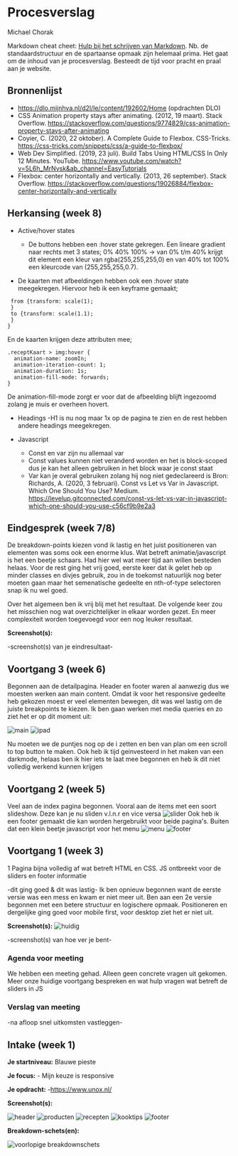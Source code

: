 # Procesverslag
Michael Chorak

Markdown cheat cheet: [Hulp bij het schrijven van Markdown](https://github.com/adam-p/markdown-here/wiki/Markdown-Cheatsheet). Nb. de standaardstructuur en de spartaanse opmaak zijn helemaal prima. Het gaat om de inhoud van je procesverslag. Besteedt de tijd voor pracht en praal aan je website.



## Bronnenlijst

 - https://dlo.mijnhva.nl/d2l/le/content/192602/Home (opdrachten DLO)
 - CSS Animation property stays after animating. (2012, 19 maart). Stack Overflow. https://stackoverflow.com/questions/9774829/css-animation-property-stays-after-animating
 - Coyier, C. (2020, 22 oktober). A Complete Guide to Flexbox. CSS-Tricks. https://css-tricks.com/snippets/css/a-guide-to-flexbox/
 - Web Dev Simplified. (2019, 23 juli). Build Tabs Using HTML/CSS In Only 12 Minutes. YouTube. https://www.youtube.com/watch?v=5L6h_MrNvsk&ab_channel=EasyTutorials
 - Flexbox: center horizontally and vertically. (2013, 26 september). Stack Overflow. https://stackoverflow.com/questions/19026884/flexbox-center-horizontally-and-vertically



## Herkansing (week 8)
- Active/hover states
  - De buttons hebben een :hover state gekregen.
 Een lineare gradient naar rechts met 3 states; 0% 40% 100% -> van 0% t/m 40% krijgt dit element een kleur van rgba(255,255,255,0) en van 40% tot 100% een kleurcode van (255,255,255,0.7).
 
- De kaarten met afbeeldingen hebben ook een :hover state meegekregen. Hiervoor heb ik een keyframe gemaakt;
 
 ```@keyframes zoomIn {
  from {transform: scale(1);
  }
  to {transform: scale(1.1);
  }
}
```
En de kaarten krijgen deze attributen mee;
```
.receptKaart > img:hover {
  animation-name: zoomIn;
  animation-iteration-count: 1;
  animation-duration: 1s;
  animation-fill-mode: forwards;
}
```
De animation-fill-mode zorgt er voor dat de afbeelding blijft ingezoomd zolang je muis er overheen hovert.

- Headings
 -H1 is nu nog maar 1x op de pagina te zien en de rest hebben andere headings meegekregen.
 
 - Javascript
   - Const en var zijn nu allemaal var
    - Const values kunnen niet veranderd worden en het is block-scoped dus je kan het alleen gebruiken in het block waar je const staat
    - Var kan je overal gebruiken zolang hij nog niet gedeclareerd is
  Bron: Richards, A. (2020, 3 februari). Const vs Let vs Var in Javascript. Which One Should You Use? Medium. https://levelup.gitconnected.com/const-vs-let-vs-var-in-javascript-which-one-should-you-use-c56cf9b9e2a3


## Eindgesprek (week 7/8)

De breakdown-points kiezen vond ik lastig en het juist positioneren van elementen was soms ook een enorme klus.
Wat betreft animatie/javascript is het een beetje schaars. Had hier wel wat meer tijd aan willen besteden helaas.
Voor de rest ging het vrij goed, eerste keer dat ik gelet heb op minder classes en divjes gebruik, zou in de toekomst natuurlijk nog beter moeten gaan maar het
semenatische gedeelte en nth-of-type selectoren snap ik nu wel goed.

Over het algemeen ben ik vrij blij met het resultaat. De volgende keer zou het misschien nog wat overzichtelijker in elkaar worden gezet. En meer complexiteit worden toegevoegd voor een nog leuker resultaat.

**Screenshot(s):**

-screenshot(s) van je eindresultaat-



## Voortgang 3 (week 6)
Begonnen aan de detailpagina. Header en footer waren al aanwezig dus we moesten werken aan main content.
Omdat ik voor het responsive gedeelte heb gekozen moest er veel elementen bewegen, dit was wel lastig om de juiste breakpoints te kiezen. 
Ik ben gaan werken met media queries en zo ziet het er op dit moment uit:

![main](images/main.png)
![ipad](images/main1.png)

Nu moeten we de puntjes nog op de i zetten en ben van plan om een scroll to top button te maken.
Ook heb ik tijd geinvesteerd in het maken van een darkmode, helaas ben ik hier iets te laat mee begonnen en heb ik dit niet volledig werkend kunnen krijgen

## Voortgang 2 (week 5)

Veel aan de index pagina begonnen. Vooral aan de items met een soort slideshow. Deze kan je nu sliden v.l.n.r en vice versa
![slider](images/slider.png)
Ook heb ik een footer gemaakt die kan worden hergebruikt voor beide pagina's. Buiten dat een klein beetje javascript voor het menu
![menu](images/menu.png)
![footer](images/footer.png)


## Voortgang 1 (week 3)

1 Pagina bijna volledig af wat betreft HTML en CSS. JS ontbreekt voor de sliders en footer informatie

-dit ging goed & dit was lastig-
Ik ben opnieuw begonnen want de eerste versie was een mess en kwam er niet meer uit.
Ben aan een 2e versie begonnen met een betere structuur en logischere opmaak.
Positioneren en dergelijke ging goed voor mobile first, voor desktop ziet het er niet uit.

**Screenshot(s):**
![huidig](images/huidig.PNG)

-screenshot(s) van hoe ver je bent-

### Agenda voor meeting

We hebben een meeting gehad. Alleen geen concrete vragen uit gekomen. Meer onze huidige voortgang bespreken en
wat hulp vragen wat betreft de sliders in JS
### Verslag van meeting

-na afloop snel uitkomsten vastleggen-



## Intake (week 1)

**Je startniveau:** Blauwe pieste

**Je focus:** - Mijn keuze is responsive

**Je opdracht:** -https://www.unox.nl/

**Screenshot(s):**

![header](images/header_Unox.PNG)
![producten](images/show_products_Unox.PNG)
![recepten](images/recepten_Unox.PNG)
![kooktips](images/kooktips_Unox.PNG)
![footer](images/footer_Unox.PNG)


**Breakdown-schets(en):**

![voorlopige breakdownschets](images/breakdown_Schets.png)


